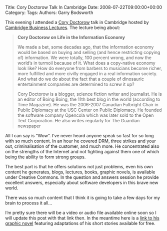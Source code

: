 Title: Cory Doctorow Talk In Cambridge
Date: 2008-07-22T09:00:00+00:00
Category: 
Tags: 
Authors: Garry Bodsworth

This evening I attended a [Cory Doctorow][1] talk in Cambridge hosted by [Cambridge Business Lectures][1]. The lecture being about:

> **Cory Doctorow on Life in the Information Economy**
> 
> We made a bet, some decades ago, that the information economy would be based on buying and selling (and hence restricting copying of) information. We were totally, 100 percent wrong, and now the world’s in turmoil because of it. What does a copy-native economy look like? How do everyone from barbers to musicians become richer, more fulfilled and more civilly engaged in a real information society. And what do we do about the fact that a couple of dinosauric entertainment companies are determined to screw it up?
> 
> Cory Doctorow is a blogger, science fiction writer and journalist. He is an editor of Boing Boing, the 11th best blog in the world (according to Time Magazine). He was the 2006-2007 Canadian Fulbright Chair in Public Diplomacy at the USC Center on Public Diplomacy. He founded the software company Opencola which was later sold to the Open Text Corporation. He also writes regularly for The Guardian newspaper 

All I can say is &#8220;Wow&#8221;. I&#8217;ve never heard anyone speak so fast for so long with so much content. In an hour he covered DRM, three strikes and your out, criminalisation of the customer, and much more. He concentrated also on the strengths of the Internet and not fighting against them one of which being the ability to form strong groups.

The best part is that he offers solutions not just problems, even his own content he generates, blogs, lectures, books, graphic novels, is available under Creative Commons. In the question and answers session he provide excellent answers, especially about software developers in this brave new world.

There was so much content that I think it is going to take a few days for my brain to process it all&#8230;

I&#8217;m pretty sure there will be a video or audio file available online soon so I will update this post with that link then. In the meantime here is a [link to his graphic novel][2] featuring adaptations of his short stories available for free.

 [1]: http://www.boingboing.net/
 [2]: http://www.archive.org/details/CoryDoctorowsFuturisticTalesOfTheHereAndNow